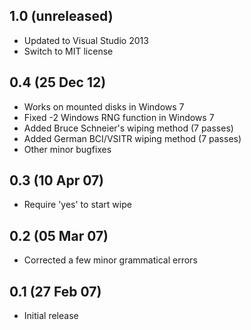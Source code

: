 ## 1.0 (unreleased)

  * Updated to Visual Studio 2013
  * Switch to MIT license

## 0.4 (25 Dec 12)

  * Works on mounted disks in Windows 7
  * Fixed -2 Windows RNG function in Windows 7
  * Added Bruce Schneier's wiping method (7 passes)
  * Added German BCI/VSITR wiping method (7 passes)
  * Other minor bugfixes

## 0.3 (10 Apr 07)

  * Require 'yes' to start wipe

## 0.2 (05 Mar 07)

  * Corrected a few minor grammatical errors

## 0.1 (27 Feb 07)

  * Initial release
